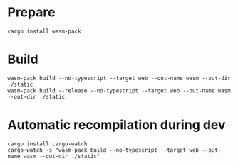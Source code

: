 # Prepare

    cargo install wasm-pack
# Build

    wasm-pack build --no-typescript --target web --out-name wasm --out-dir ./static
    wasm-pack build --release --no-typescript --target web --out-name wasm --out-dir ./static


# Automatic recompilation during dev
    
    cargo install cargo-watch
    cargo-watch -s "wasm-pack build --no-typescript --target web --out-name wasm --out-dir ./static"